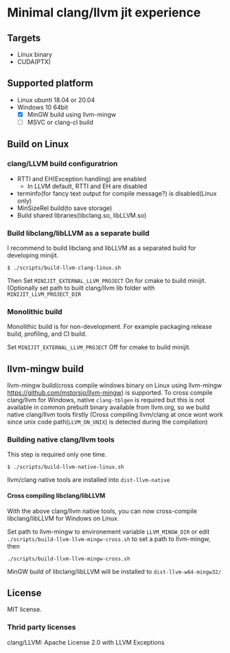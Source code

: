 # Minimal clang/llvm jit experience

## Targets

* Linux binary
* CUDA(PTX)

## Supported platform

* Linux ubunti 18.04 or 20.04
* Windows 10 64bit
  * [x] MinGW build using llvm-mingw
  * [ ] MSVC or clang-cl build

## Build on Linux

### clang/LLVM build configuratrion

* RTTI and EH(Exception handling) are enabled
  * In LLVM default, RTTI and EH are disabled
* terminfo(for fancy text output for compile message?) is disabled(Linux only)
* MinSizeRel build(to save storage)
* Build shared libraries(libclang.so, libLLVM.so)

### Build libclang/libLLVM as a separate build

I recommend to build libclang and libLLVM as a separated build for developing minijit.

```
$ ./scripts/build-llvm-clang-linux.sh
```

Then Set `MINIJIT_EXTERNAL_LLVM_PROJECT` On for cmake to build minijit.
(Optionally set path to built clang/llvm lib folder with `MINIJIT_LLVM_PROJECT_DIR`

### Monolithic build

Monolithic build is for non-development. For example packaging release build, profiling, and CI build.


Set `MINIJIT_EXTERNAL_LLVM_PROJECT` Off for cmake to build minijit.


## llvm-mingw build

llvm-mingw build(cross compile windows binary on Linux using llvm-mingw https://github.com/mstorsjo/llvm-mingw) is supported.
To cross compile clang/llvm for Windows, native `clang-tblgen` is required but this is not available in common prebuilt binary available from llvm.org, so we build native clang/llvm tools firstly
(Cross compiling llvm/clang at once wont work since unix code path(`LLVM_ON_UNIX`) is detected during the compilation)

### Building native clang/llvm tools

This step is required only one time.

```
$ ./scripts/build-llvm-native-linux.sh
```

llvm/clang native tools are installed into `dist-llvm-native`

#### Cross compiling libclang/libLLVM

With the above clang/llvm native tools, you can now cross-compile libclang/libLLVM for Windows on Linux.

Set path to llvm-mingw to environement variable `LLVM_MINGW_DIR` or edit
`./scripts/build-llvm-llvm-mingw-cross.sh` to set a path to llvm-mingw, then

```
./scripts/build-llvm-llvm-mingw-cross.sh
```

MinGW build of libclang/libLLVM will be installed to `dist-llvm-w64-mingw32/`

## License

MIT license.

### Thrid party licenses

clang/LLVM: Apache License 2.0 with LLVM Exceptions



